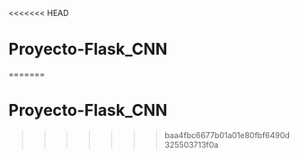 <<<<<<< HEAD
# Proyecto-Flask_CNN
=======
# Proyecto-Flask_CNN
>>>>>>> baa4fbc6677b01a01e80fbf6490d325503713f0a
